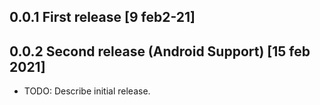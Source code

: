 ## 0.0.1 First release [9 feb2-21]
## 0.0.2 Second release (Android Support) [15 feb 2021]


* TODO: Describe initial release.
